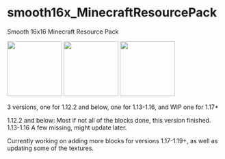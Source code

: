 # smooth16x_MinecraftResourcePack
Smooth 16x16 Minecraft Resource Pack


<p float="left">
  <img src="https://i.postimg.cc/9M5TgV6M/deepslate-diamond-ore-large.png" width="128" />
  <img src="https://i.postimg.cc/BbJFspQf/diamond-sword-large.png" width="128" /> 
  <img src="https://i.postimg.cc/V6WS7t9G/stone-large.png" width="128" /> 
</p>


3 versions, one for 1.12.2 and below, one for 1.13-1.16, and WIP one for 1.17+

1.12.2 and below: Most if not all of the blocks done, this version finished.
1.13-1.16 A few missing, might update later.

Currently working on adding more blocks for versions 1.17-1.19+, as well as updating some of the textures.
